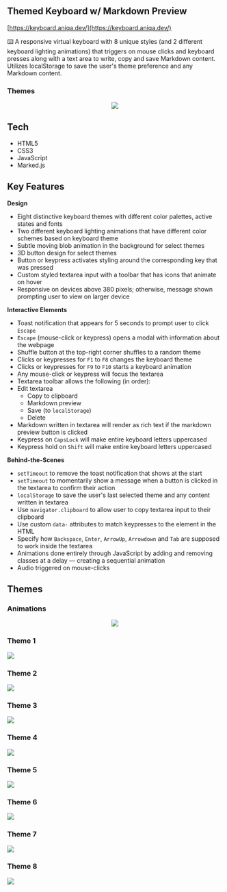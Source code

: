 ## Themed Keyboard w/ Markdown Preview

[https://keyboard.aniqa.dev/](https://keyboard.aniqa.dev/)

⌨️ A responsive virtual keyboard with 8 unique styles (and 2 different keyboard lighting animations) that triggers on mouse clicks and keyboard presses along with a text area to write, copy and save Markdown content. Utilizes localStorage to save the user's theme preference and any Markdown content.


### Themes
<p align="center">
<a href="https://keyboard.aniqa.dev" target="_blank"><img src="/themes/themes.gif" style="max-width: 100%;"></a></p>


## Tech

- HTML5
- CSS3
- JavaScript
- Marked.js

## Key Features

**Design**

- Eight distinctive keyboard themes with different color palettes, active states and fonts
- Two different keyboard lighting animations that have different color schemes based on keyboard theme
- Subtle moving blob animation in the background for select themes
- 3D button design for select themes
- Button or keypress activates styling around the corresponding key that was pressed
- Custom styled textarea input with a toolbar that has icons that animate on hover
- Responsive on devices above 380 pixels; otherwise, message shown prompting user to view on larger device

**Interactive Elements** 

- Toast notification that appears for 5 seconds to prompt user to click `Escape`
- `Escape` (mouse-click or keypress) opens a modal with information about the webpage
- Shuffle button at the top-right corner shuffles to a random theme
- Clicks or keypresses for `F1` to `F8` changes the keyboard theme
- Clicks or keypresses for `F9` to `F10` starts a keyboard animation
- Any mouse-click or keypress will focus the textarea
- Textarea toolbar allows the following (in order):
 - Edit textarea
	- Copy to clipboard
	- Markdown preview
	- Save (to `localStorage`)
	- Delete
- Markdown written in textarea will render as rich text if the markdown preview button is clicked
- Keypress on `CapsLock` will make entire keyboard letters uppercased
- Keypress hold on `Shift` will make entire keyboard letters uppercased

**Behind-the-Scenes**

- `setTimeout` to remove the toast notification that shows at the start
- `setTimeout` to momentarily show a message when a button is clicked in the textarea to confirm their action 
- `localStorage` to save the user's last selected theme and any content written in textarea
- Use `navigator.clipboard` to allow user to copy textarea input to their clipboard
- Use custom `data-` attributes to match keypresses to the element in the HTML
- Specify how `Backspace`, `Enter`, `ArrowUp`, `Arrowdown` and `Tab` are supposed to work inside the textarea
- Animations done entirely through JavaScript by adding and removing classes at a delay — creating a sequential animation
- Audio triggered on mouse-clicks

## Themes

### Animations
<p align="center">
<a href="https://keyboard.aniqa.dev" target="_blank"><img src="/themes/animation.gif" style="max-width: 100%;"></a></p>

### Theme 1
<a href="https://keyboard.aniqa.dev" target="_blank"><img src="themes/theme-1.png" style="max-width: 100%;"></a>

### Theme 2
<a href="https://keyboard.aniqa.dev" target="_blank"><img src="themes/theme-2.png" style="max-width: 100%;"></a>

### Theme 3
<a href="https://keyboard.aniqa.dev" target="_blank"><img src="themes/theme-3.png" style="max-width: 100%;"></a>

### Theme 4
<a href="https://keyboard.aniqa.dev" target="_blank"><img src="themes/theme-4.png" style="max-width: 100%;"></a>

### Theme 5
<a href="https://keyboard.aniqa.dev" target="_blank"><img src="themes/theme-5.png" style="max-width: 100%;"></a>

### Theme 6
<a href="https://keyboard.aniqa.dev" target="_blank"><img src="themes/theme-6.png" style="max-width: 100%;"></a>

### Theme 7
<a href="https://keyboard.aniqa.dev" target="_blank"><img src="themes/theme-7.png" style="max-width: 100%;"></a>

### Theme 8
<a href="https://keyboard.aniqa.dev" target="_blank"><img src="themes/theme-8.png" style="max-width: 100%;"></a>
